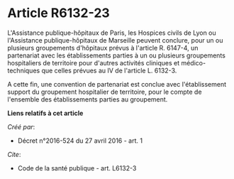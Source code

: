 # Article R6132-23

L'Assistance publique-hôpitaux de Paris, les Hospices civils de Lyon ou l'Assistance publique-hôpitaux de Marseille peuvent
conclure, pour un ou plusieurs groupements d'hôpitaux prévus à l'article R. 6147-4, un partenariat avec les établissements
parties à un ou plusieurs groupements hospitaliers de territoire pour d'autres activités cliniques et médico-techniques que
celles prévues au IV de l'article L. 6132-3. 

A cette fin, une convention de partenariat est conclue avec l'établissement support du groupement hospitalier de territoire,
pour le compte de l'ensemble des établissements parties au groupement.

**Liens relatifs à cet article**

_Créé par_:

  - Décret n°2016-524 du 27 avril 2016 - art. 1

_Cite_:

  - Code de la santé publique - art. L6132-3
